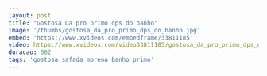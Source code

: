 ```yaml
---
layout: post
title: "Gostosa Da pro primo dps do banho"
image: '/thumbs/gostosa_da_pro_primo_dps_do_banho.jpg'
embed: 'https://www.xvideos.com/embedframe/33811185'
video: https://www.xvideos.com/video33811185/gostosa_da_pro_primo_dps_do_banho
duracao: 662
tags: 'gostosa safada morena banho primo'
---
```

